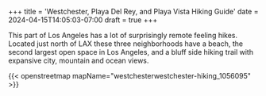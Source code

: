 +++
title = 'Westchester, Playa Del Rey, and Playa Vista Hiking Guide'
date = 2024-04-15T14:05:03-07:00
draft = true
+++

This part of Los Angeles has a lot of surprisingly remote feeling hikes. Located just north of LAX these three neighborhoods have a beach, the second largest open space in Los Angeles, and a bluff side hiking trail with expansive city, mountain and ocean views.

{{< openstreetmap mapName="westchesterwestchester-hiking_1056095" >}}